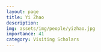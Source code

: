 ```yaml
---
layout: page
title: Yi Zhao
description: 
img: assets/img/people/yizhao.jpg
importance: 41
category: Visiting Scholars
---
```


